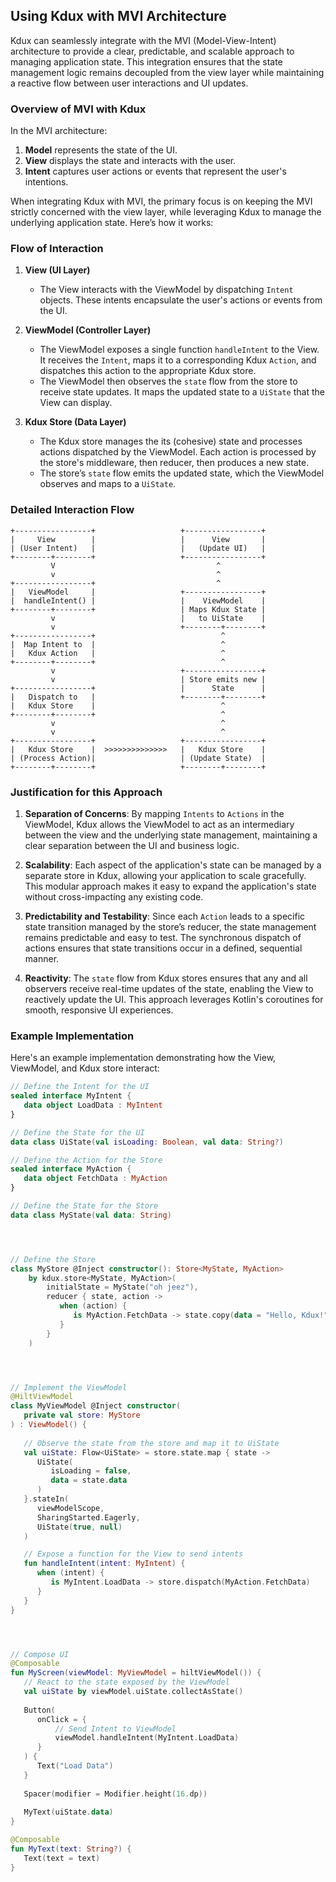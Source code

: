 ## Using Kdux with MVI Architecture

Kdux can seamlessly integrate with the MVI (Model-View-Intent) architecture to provide a clear, predictable, and
scalable approach to managing application state. This integration ensures that the state management logic remains
decoupled from the view layer while maintaining a reactive flow between user interactions and UI updates.

### Overview of MVI with Kdux

In the MVI architecture:

1. **Model** represents the state of the UI.
2. **View** displays the state and interacts with the user.
3. **Intent** captures user actions or events that represent the user's intentions.

When integrating Kdux with MVI, the primary focus is on keeping the MVI strictly concerned with the view layer, while
leveraging Kdux to manage the underlying application state. Here’s how it works:

### Flow of Interaction

1. **View (UI Layer)**
    - The View interacts with the ViewModel by dispatching `Intent` objects. These intents encapsulate the user's
      actions or events from the UI.

2. **ViewModel (Controller Layer)**
    - The ViewModel exposes a single function `handleIntent` to the View. It receives the `Intent`, maps it to a
      corresponding Kdux `Action`, and dispatches this action to the appropriate Kdux store.
    - The ViewModel then observes the `state` flow from the store to receive state updates. It maps the updated state to
      a `UiState` that the View can display.

3. **Kdux Store (Data Layer)**
    - The Kdux store manages the its (cohesive) state and processes actions dispatched by the ViewModel. Each action is
      processed by the store's middleware, then reducer, then produces a new state.
    - The store’s `state` flow emits the updated state, which the ViewModel observes and maps to a `UiState`.

### Detailed Interaction Flow

```plaintext
+-----------------+                   +-----------------+ 
|     View        |                   |      View       | 
| (User Intent)   |                   |   (Update UI)   | 
+--------+--------+                   +-----------------+ 
         V                                    ^           
         v                                    ^
+-----------------+                           ^
|   ViewModel     |                   +-----------------+ 
|  handleIntent() |                   |    ViewModel    | 
+--------+--------+                   | Maps Kdux State | 
         v                            |   to UiState    | 
         v                            +--------+--------+ 
+-----------------+                            ^          
|  Map Intent to  |                            ^
|   Kdux Action   |                            ^
+--------+--------+                            ^
         v                            +-----------------+ 
         v                            | Store emits new | 
+-----------------+                   |      State      | 
|   Dispatch to   |                   +--------+--------+ 
|   Kdux Store    |                            ^
+--------+--------+                            ^
         v                                     ^          
         v                                     ^          
+-----------------+                   +-----------------+ 
|   Kdux Store    |  >>>>>>>>>>>>>>   |   Kdux Store    | 
| (Process Action)|                   | (Update State)  | 
+--------+--------+                   +--------+--------+ 
```

### Justification for this Approach

1. **Separation of Concerns**: By mapping `Intents` to `Actions` in the ViewModel, Kdux allows the ViewModel to act as
   an intermediary between the view and the underlying state management, maintaining a clear separation between the UI
   and business logic.

2. **Scalability**: Each aspect of the application's state can be managed by a separate store in Kdux, allowing your 
   application to scale gracefully. This modular approach makes it easy to expand the application's state without 
   cross-impacting any existing code.

3. **Predictability and Testability**: Since each `Action` leads to a specific state transition managed by the store’s
   reducer, the state management remains predictable and easy to test. The synchronous dispatch of actions ensures that
   state transitions occur in a defined, sequential manner.

4. **Reactivity**: The `state` flow from Kdux stores ensures that any and all observers receive real-time updates of the state,
   enabling the View to reactively update the UI. This approach leverages Kotlin's coroutines for smooth, responsive UI
   experiences.

### Example Implementation

Here's an example implementation demonstrating how the View, ViewModel, and Kdux store interact:

```kotlin
// Define the Intent for the UI
sealed interface MyIntent {
   data object LoadData : MyIntent
}

// Define the State for the UI
data class UiState(val isLoading: Boolean, val data: String?)

// Define the Action for the Store
sealed interface MyAction {
   data object FetchData : MyAction
}

// Define the State for the Store
data class MyState(val data: String)




// Define the Store
class MyStore @Inject constructor(): Store<MyState, MyAction>
    by kdux.store<MyState, MyAction>(
        initialState = MyState("oh jeez"),
        reducer { state, action ->
           when (action) {
              is MyAction.FetchData -> state.copy(data = "Hello, Kdux!")
           }
        }
    )




// Implement the ViewModel
@HiltViewModel
class MyViewModel @Inject constructor(
   private val store: MyStore
) : ViewModel() {
    
   // Observe the state from the store and map it to UiState
   val uiState: Flow<UiState> = store.state.map { state ->
      UiState(
         isLoading = false,
         data = state.data
      )
   }.stateIn(
      viewModelScope, 
      SharingStarted.Eagerly, 
      UiState(true, null)
   )

   // Expose a function for the View to send intents
   fun handleIntent(intent: MyIntent) {
      when (intent) {
         is MyIntent.LoadData -> store.dispatch(MyAction.FetchData)
      }
   }
}




// Compose UI
@Composable
fun MyScreen(viewModel: MyViewModel = hiltViewModel()) { 
   // React to the state exposed by the ViewModel
   val uiState by viewModel.uiState.collectAsState()
   
   Button(
      onClick = { 
          // Send Intent to ViewModel
          viewModel.handleIntent(MyIntent.LoadData) 
      }
   ) {
      Text("Load Data")
   }
   
   Spacer(modifier = Modifier.height(16.dp))
   
   MyText(uiState.data)
}

@Composable
fun MyText(text: String?) {
   Text(text = text)
}
```